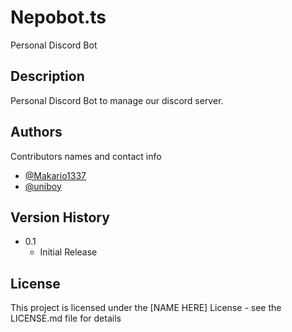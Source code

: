# Nepobot.ts

Personal Discord Bot

## Description

Personal Discord Bot to manage our discord server.

## Authors

Contributors names and contact info

* [@Makario1337](https://github.com/Makario1337)
* [@uniboy](https://github.com/uniboy)

## Version History

* 0.1
    * Initial Release

## License

This project is licensed under the [NAME HERE] License - see the LICENSE.md file for details
